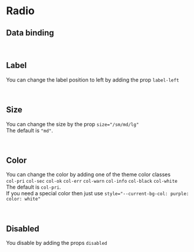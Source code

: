 # Radio

## Data binding

<hhl-live-editor title="" htmlCode='
    <template>
     <div class="flex items-center gap-4 px-4">
        <H_radio label="Radio 1" v-model="radioVal" value="val1"></H_radio>
        <H_radio label="Radio 2" v-model="radioVal" value="val2"></H_radio>    
        <H_radio label="Radio 3" v-model="radioVal" value="val3"></H_radio>
        <H_inputText v-model="radioVal" label="value"></H_inputText>
    </div>
    </template>
    <script>
        const radioVal = ref("val1");
        return {radioVal}
    </script>
'>
</hhl-live-editor>

<br>

## Label

You can change the label position to left by adding the prop `label-left`

<hhl-live-editor title="" htmlCode='
    <template>
     <div class="flex items-center gap-4 px-4">
        <H_radio label="label standard" v-model="radioVal" value="val1"></H_radio>
        <H_radio label-left label="Label left" v-model="radioVal" value="val2"></H_radio>
        <H_spacer/>
    </div>
    </template>
    <script>
        const radioVal = ref("val1");
        return {radioVal}
    </script>
'>
</hhl-live-editor>

<br>

## Size

You can change the size by the prop `size="/sm/md/lg"`<br>
The default is `"md"`.

<hhl-live-editor title="" htmlCode='
    <template>
    <div class="flex items-center gap-4 px-4">
        <H_radio size="sm" label="Radio small (sm)" v-model="radioVal" value="val1"></H_radio>
        <H_radio label="Radio standard (md)" v-model="radioVal" value="val2"></H_radio>
        <H_radio size="lg" label="Radio large (lg)" v-model="radioVal" value="val3"></H_radio>
    </div>
    </template>
    <script>
        const radioVal = ref("val1");
        return {radioVal}
    </script>
'>
</hhl-live-editor>

<br>

## Color

You can change the color by adding one of the theme color classes<br>
`col-pri` `col-sec` `col-ok` `col-err` `col-warn` `col-info` `col-black` `col-white`<br>
The default is `col-pri`.<br>
If you need a special color then just use `style="--current-bg-col: purple: color: white"`

<hhl-live-editor title="" htmlCode='
    <template>
     <div class="flex items-center gap-4 px-4">
        <H_radio class="col-pri" label="col-pri" v-model="radioVal" value="val1"></H_radio>
        <H_radio class="col-sec" label="col-sec" v-model="radioVal" value="val1"></H_radio>
        <H_radio class="col-ok" label="col-ok" v-model="radioVal" value="val1"></H_radio>
        <H_radio class="col-err" label="col-err" v-model="radioVal" value="val1"></H_radio>
        <H_radio class="col-warn" label="col-warn" v-model="radioVal" value="val1"></H_radio>
        <H_radio class="col-info" label="col-info" v-model="radioVal" value="val1"></H_radio>
        <H_radio class="col-black" label="col-black" v-model="radioVal" value="val1"></H_radio>
        <H_radio class="col-white" label="col-white" v-model="radioVal" value="val1"></H_radio>
        <H_radio style="--current-bg-col: purple; color: white" label="purple" v-model="radioVal" value="val1"></H_radio>
    </div>
    </template>
    <script>
        const radioVal = ref("val1");
        return {radioVal}
    </script>
'>
</hhl-live-editor>

<br>

## Disabled

You disable by adding the props `disabled`

<hhl-live-editor title="" htmlCode='
    <template>
     <div class="flex items-center gap-4 px-4">
        <H_radio disabled class="col-pri" label="col-pri" v-model="radioVal" value="val1"></H_radio>
        <H_radio disabled class="col-sec" label="col-sec" v-model="radioVal" value="val1"></H_radio>
        <H_radio disabled class="col-ok" label="col-ok" v-model="radioVal" value="val1"></H_radio>
        <H_radio disabled class="col-err" label="col-err" v-model="radioVal" value="val1"></H_radio>
        <H_radio disabled class="col-warn" label="col-warn" v-model="radioVal" value="val1"></H_radio>
        <H_radio disabled class="col-info" label="col-info" v-model="radioVal" value="val1"></H_radio>
        <H_radio disabled class="col-black" label="col-black" v-model="radioVal" value="val1"></H_radio>
        <H_radio disabled class="col-white" label="col-white" v-model="radioVal" value="val1"></H_radio>
        <H_radio disabled style="--current-bg-col: purple; color: white" label="purple" v-model="radioVal" value="val1"></H_radio>
    </div>
    </template>
    <script>
        const radioVal = ref("val1");
        return {radioVal}
    </script>
'>
</hhl-live-editor>

<br>
